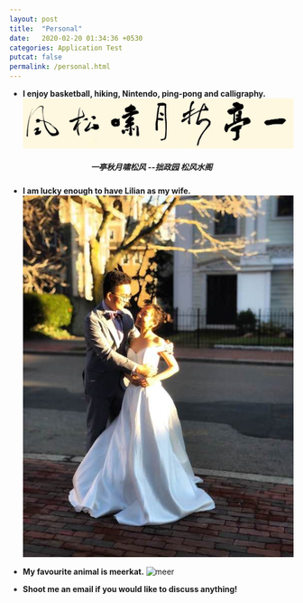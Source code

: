 ```yaml
---
layout: post
title:  "Personal"
date:   2020-02-20 01:34:36 +0530
categories: Application Test
putcat: false
permalink: /personal.html
---
```

- **I enjoy basketball, hiking, Nintendo, ping-pong and calligraphy.**
![cali](/assets/cali.jpeg)
<center><h5 style=" ">一亭秋月啸松风 --拙政园 松风水阁</h5></center>

- **I am lucky enough to have Lilian as my wife.**  
![wife](/assets/wife.jpeg)  

- **My favourite animal is meerkat.**
![meer](/assets/backicon.jpg)

- **Shoot me an email if you would like to discuss anything!** 
